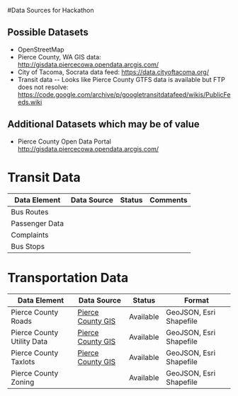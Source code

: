 #Data Sources for Hackathon

## Possible Datasets
- OpenStreetMap
- Pierce County, WA GIS data: http://gisdata.piercecowa.opendata.arcgis.com/
- City of Tacoma, Socrata data feed: https://data.cityoftacoma.org/
- Transit data
-- Looks like Pierce County GTFS data is available but FTP does not resolve: https://code.google.com/archive/p/googletransitdatafeed/wikis/PublicFeeds.wiki

## Additional Datasets which may be of value
- Pierce County Open Data Portal http://gisdata.piercecowa.opendata.arcgis.com/

# Transit Data
| Data Element  | Data Source   | Status   | Comments  |
|---|---|---|---|
| Bus Routes  |   |   |   |
| Passenger Data   |   |   |   |
| Complaints  |   |   |   |
| Bus Stops | | | |

# Transportation Data
| Data Element  | Data Source   | Status   | Format  |
|---|---|---|---|
| Pierce County Roads  | [Pierce County GIS](http://gisdata.piercecowa.opendata.arcgis.com/datasets/69c348eaed60458389f8d5c1fb3e5a1f_0 "Title")  |  Available  | GeoJSON, Esri Shapefile  |
| Pierce County Utility Data   | [Pierce County GIS](http://gisdata.piercecowa.opendata.arcgis.com/datasets?q=Utilities "Utilities")  | Available  | GeoJSON, Esri Shapefile   |
| Pierce County Taxlots  | [Pierce County GIS](http://gisdata.piercecowa.opendata.arcgis.com/datasets/6ccf2793657c493fa8623676a6dbc653_0)  | Available  | GeoJSON, Esri Shapefile  |
| Pierce County Zoning | | Available | GeoJSON, Esri Shapefile |

